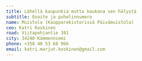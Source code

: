 ```yaml
---
title: Lähellä kaupunkia mutta kaukana sen hälystä
subtitle: Osoite ja puhelinnumero
name: Muistola (Kaupparekisterissä Päivämuistola)
ceo: Katri Koskinen
road: Viitapohjantie 381
city: 34240 Kämmenniemi
phone: +358 40 53 68 966
email: katri.marjut.koskinen@gmail.com
---
```

